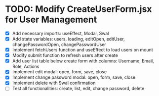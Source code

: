 # TODO: Modify CreateUserForm.jsx for User Management

- [x] Add necessary imports: useEffect, Modal, Swal
- [x] Add state variables: users, loading, editOpen, editUser, changePasswordOpen, changePasswordUser
- [x] Implement fetchUsers function and useEffect to load users on mount
- [x] Modify submit function to refresh users after create
- [x] Add user list table below create form with columns: Username, Email, Role, Actions
- [x] Implement edit modal: open, form, save, close
- [x] Implement change password modal: open, form, save, close
- [x] Implement delete with Swal confirmation
- [ ] Test all functionalities: create, list, edit, change password, delete

